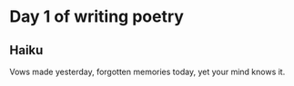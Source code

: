 # Day 1 of writing poetry

## Haiku

Vows made yesterday,
forgotten memories today,
yet your mind knows it.
